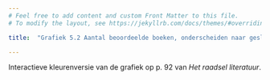 ```yaml
---
# Feel free to add content and custom Front Matter to this file.
# To modify the layout, see https://jekyllrb.com/docs/themes/#overriding-theme-defaults

title:  "Grafiek 5.2 Aantal beoordeelde boeken, onderscheiden naar geslacht auteur en geslacht lezer"

---
```

Interactieve kleurenversie van de grafiek op p. 92 van *Het raadsel literatuur*.

<script src="https://d3js.org/d3.v6.min.js" defer></script>
<script src="https://d3js.org/d3-scale.v3.min.js" defer></script>
<script src="js/companion_utils_locale-nl.js" defer></script>
<script src="js/companion_utils_colors.js" defer></script>
<script src="js/companion_utils_svg2png.js" defer></script>

<script src="js/companion_chart_5-2_men-score-men.js" defer></script>


<div class="chart_float" id="chart_5-2_men-score-men"></div>

<!-- **Hoe zijn de metingen te repliceren?**
VOORBEELDQUERY HIER! -->
